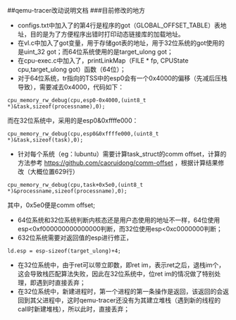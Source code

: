 ##qemu-tracer改动说明文档
###目前修改的地方
* configs.txt中加入了的第4行是程序的got（GLOBAL_OFFSET_TABLE）表地址，目的是为了方便程序出错时打印动态链接库的加载地址。
* 在vl.c中加入了got变量，用于存储got表的地址，用于32位系统的got使用的是uint_32 got；而64位系统使用的是target_ulong got；
* 在cpu-exec.c中加入了，printLinkMap（FILE * fp, CPUState cpu,target_ulong got）函数（64位）；
* 对于64位系统，tr指向的TSS中的esp0会有一个0x4000的偏移（先减后压栈导致），需要减去0x4000，代码如下：
```
cpu_memory_rw_debug(cpu,esp0-0x4000,(uint8_t *)&task,sizeof(processname),0);
```
而在32位系统中，采用的是esp0&0xffffe000：
```
cpu_memory_rw_debug(cpu,esp0&0xffffe000,(uint8_t *)&task,sizeof(task),0);
```

* 针对每个系统（eg：lubuntu）需要计算task_struct的comm offset，计算的方法参考 https://github.com/caoruidong/comm-offset ，根据计算结果修改（大概位置629行）

```
cpu_memory_rw_debug(cpu,task+0x5e0,(uint8_t *)&processname,sizeof(processname),0);
```
其中，0x5e0便是comm offset;

* 64位系统和32位系统判断内核态还是用户态使用的地址不一样，64位使用esp<0xf000000000000000判断，而32位使用esp<0xc0000000判断；
* 632位系统需要对返回值的esp进行修正，
```
ld.esp = esp-sizeof(target_ulong)+4;
```
* 在32位系统中，由于ret可以带立即数，即ret im，表示ret之后，退栈im个，这会导致栈匹配算法失败，因此在32位系统中，位ret im的情况做了特别处理，即遇到时直接丢弃；
* 在32位系统中，新建进程时，第一个进程的第一条操作是返回，该返回的会返回到其父进程中，这时qemu-tracer还没有为其建立堆栈（遇到新的线程的call时新建堆栈），所以此时，直接丢弃；